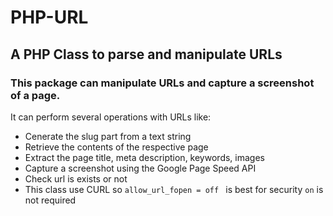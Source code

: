 # PHP-URL
## A PHP Class to parse and manipulate URLs
### This package can manipulate URLs and capture a screenshot of a page.

It can perform several operations with URLs like:

- Cenerate the slug part from a text string
- Retrieve the contents of the respective page
- Extract the page title, meta description, keywords, images
- Capture a screenshot using the Google Page Speed API
- Check url is exists or not
- This class use CURL so `allow_url_fopen = off ` is best for security `on` is not required
